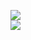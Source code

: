 [![](https://img.shields.io/badge/Made%20With-Github%20Spray-lightgrey.svg?style=for-the-badge&logo=github)](https://github.com/Annihil/github-spray#5453)  
[![](https://i.imgur.com/2DrTn0Z.gif)](https://github.com/Annihil/github-spray)